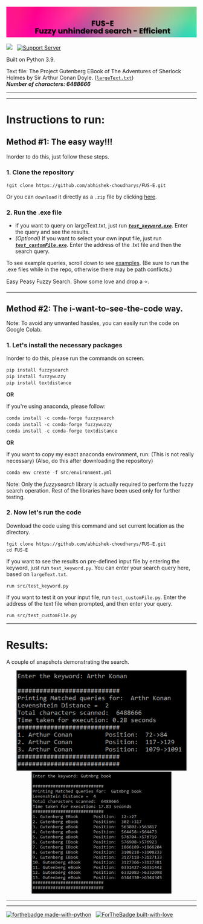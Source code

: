 ![](https://github.com/abhishek-choudharys/FUS-E/blob/main/imgs/banner.png?raw=true)

![](https://estruyf-github.azurewebsites.net/api/VisitorHit?user=abhishek-choudharysf&repo=FUS-E&countColorcountColor&countColor=%237B1EEA) &nbsp; [![Support Server](https://img.shields.io/discord/591914197219016707.svg?label=Discord&logo=Discord&colorB=7289da&style=for-the-badge)](https://discord.gg/vwm8YNFCy8)




Built on Python 3.9.

Text file: The Project Gutenberg EBook of The Adventures of Sherlock Holmes by Sir Arthur Conan Doyle. (<a href="https://github.com/abhishek-choudharys/FUS-E/blob/main/largeText.txt">``` largeText.txt ```</a>)
<br>
**_Number of characters: 6488666_**

---
---
# Instructions to run:

## Method #1: The easy way!!!
Inorder to do this, just follow these steps.

### 1. Clone the repository
``` 
!git clone https://github.com/abhishek-choudharys/FUS-E.git
```
Or you can ```download``` it directly as a ```.zip``` file by clicking <a href = "https://github.com/abhishek-choudharys/FUS-E/archive/refs/heads/main.zip">here</a>.

### 2. Run the .exe file

- If you want to query on largeText.txt, just run <a href="https://github.com/abhishek-choudharys/FUS-E/blob/main/test_keyword.exe">**_``` test_keyword.exe ```_**</a>. Enter the query and see the results.
- _(Optional)_ If you want to select your own input file, just run <a href="https://github.com/abhishek-choudharys/FUS-E/blob/main/test_customFile.exe">**_``` test_customFile.exe ```_**</a>. Enter the address of the .txt file and then the search query.

To see example queries, scroll down to see <a href = "https://github.com/abhishek-choudharys/FUS-E/blob/main/README.md#results">examples</a>.
(Be sure to run the .exe files while in the repo, otherwise there may be path conflicts.)

Easy Peasy Fuzzy Search. Show some love and drop a ⭐.

---
## Method #2: The i-want-to-see-the-code way.

Note: To avoid any unwanted hassles, you can easily run the code on Google Colab.

### 1. Let's install the necessary packages
Inorder to do this, please run the commands on screen.

``` python
pip install fuzzysearch
pip install fuzzywuzzy
pip install textdistance
```
**OR**

If you're using anaconda, please follow:

``` python
conda install -c conda-forge fuzzysearch
conda install -c conda-forge fuzzywuzzy
conda install -c conda-forge textdistance
```
**OR**

If you want to copy my exact anaconda environment, run: 
(This is not really necessary)
(Also, do this after downloading the repository)
``` python
conda env create -f src/environment.yml
```


Note: Only the _fuzzysearch_ library is actually required to perform the fuzzy search operation. Rest of the libraries have been used only for further testing.

### 2. Now let's run the code

Download the code using this command and set current location as the directory.
``` 
!git clone https://github.com/abhishek-choudharys/FUS-E.git
cd FUS-E
```

If you want to see the results on pre-defined input file by entering the keyword, just run ``` test_keyword.py ```.
You can enter your search query here, based on ``` largeText.txt ```.
``` 
run src/test_keyword.py
```

If you want to test it on your input file, run ``` test_customFile.py ```.
Enter the address of the text file when prompted, and then enter your query.
``` 
run src/test_customFile.py
```

---
# Results:
A couple of snapshots demonstrating the search.

<p align="center"> 
  <img src="https://github.com/abhishek-choudharys/FUS-E/blob/main/results/result1.png?raw=true" alt="Result 2" width="450"/>
  <img src="https://github.com/abhishek-choudharys/FUS-E/blob/main/results/result2.png?raw=true" alt="Result 2" width="370"/>
  
</p>

---
---
[![forthebadge made-with-python](http://ForTheBadge.com/images/badges/made-with-python.svg)](https://www.python.org/) &nbsp; [![ForTheBadge built-with-love](http://ForTheBadge.com/images/badges/built-with-love.svg)](https://gitHub.com/abhishek-choudharys/)


